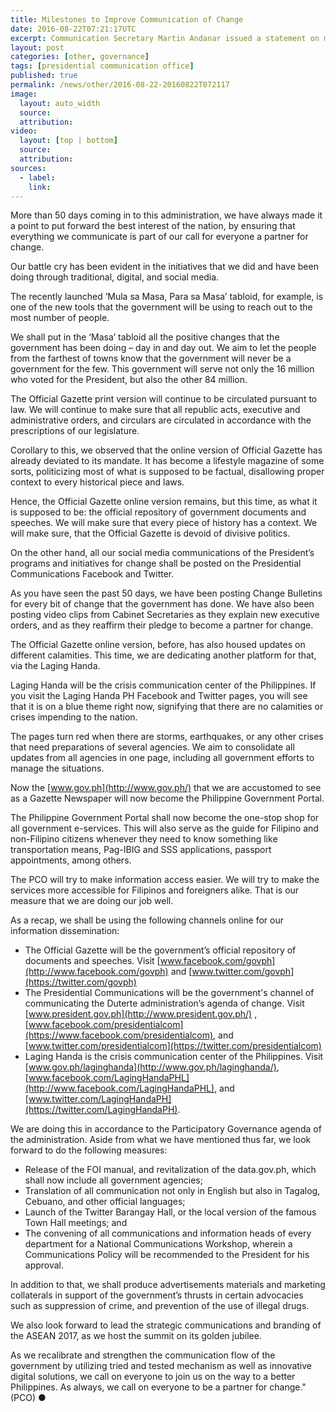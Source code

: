 ```yaml
---
title: Milestones to Improve Communication of Change
date: 2016-08-22T07:21:17UTC
excerpt: Communication Secretary Martin Andanar issued a statement on milestones to improve communication of change on 22 August 2016.
layout: post
categories: [other, governance]
tags: [presidential communication office]
published: true
permalink: /news/other/2016-08-22-20160822T072117
image:
  layout: auto_width
  source: 
  attribution: 
video:
  layout: [top | bottom]
  source: 
  attribution: 
sources:
  - label:
    link:
---
```


More than 50 days coming in to this administration, we have always made it a point to put forward the best interest of the nation, by ensuring that everything we
communicate is part of our call for everyone a partner for change.

Our battle cry has been evident in the initiatives that we did and have been doing through traditional, digital, and social media.

The recently launched ‘Mula sa Masa, Para sa Masa’ tabloid, for example, is one of the new tools that the government will be using to reach out to the most number of people.

We shall put in the ‘Masa’ tabloid all the positive changes that the government has been doing – day in and day out. We aim to let the people from the farthest of towns know that the government will never be a government for the few. This government will serve not only the 16 million who voted for the President, but also the other 84 million.

The Official Gazette print version will continue to be circulated pursuant to law. We will continue to make sure that all republic acts, executive and administrative orders, and circulars are circulated in accordance with the prescriptions of our legislature.

Corollary to this, we observed that the online version of Official Gazette has already deviated to its mandate. It has become a lifestyle magazine of some sorts, politicizing most of what is supposed to be factual, disallowing proper context to every historical piece and laws.

Hence, the Official Gazette online version remains, but this time, as what it is supposed to be: the official repository of government documents and speeches. We will make sure that every piece of history has a context. We will make sure, that the Official Gazette is devoid of divisive politics.

On the other hand, all our social media communications of the President’s programs and initiatives for change shall be posted on the Presidential Communications Facebook and Twitter.

As you have seen the past 50 days, we have been posting Change Bulletins for every bit of change that the government has done. We have also been posting video clips from Cabinet Secretaries as they explain new executive orders, and as they reaffirm their pledge to become a partner for change.

The Official Gazette online version, before, has also housed updates on different calamities. This time, we are dedicating another platform for that, via the Laging Handa.

Laging Handa will be the crisis communication center of the Philippines. If you visit the Laging Handa PH Facebook and Twitter pages, you will see that it is on a blue theme right now, signifying that there are no calamities or crises impending to the nation.

The pages turn red when there are storms, earthquakes, or any other crises that need preparations of several agencies. We aim to consolidate all updates from all agencies in one page, including all government efforts to manage the situations.

Now the [www.gov.ph](http://www.gov.ph/) that we are accustomed to see as a Gazette Newspaper will now become the Philippine Government Portal.

The Philippine Government Portal shall now become the one-stop shop for all government e-services. This will also serve as the guide for Filipino and non-Filipino citizens whenever they need to know something like transportation means, Pag-IBIG and SSS applications, passport appointments, among others.

The PCO will try to make information access easier. We will try to make the services more accessible for Filipinos and foreigners alike. That is our measure that we are doing our job well.

As a recap, we shall be using the following channels online for our information dissemination:

* The Official Gazette will be the government’s official repository of documents and speeches. Visit [www.facebook.com/govph](http://www.facebook.com/govph) and
[www.twitter.com/govph](https://twitter.com/govph)
* The Presidential Communications will be the government's channel of communicating the Duterte administration’s agenda of change. Visit [www.president.gov.ph](http://www.president.gov.ph/)
, [www.facebook.com/presidentialcom](https://www.facebook.com/presidentialcom), and [www.twitter.com/presidentialcom](https://twitter.com/presidentialcom)
* Laging Handa is the crisis communication center of the Philippines. Visit [www.gov.ph/laginghanda](http://www.gov.ph/laginghanda/), [www.facebook.com/LagingHandaPHL](http://www.facebook.com/LagingHandaPHL), and
[www.twitter.com/LagingHandaPH](https://twitter.com/LagingHandaPH).

We are doing this in accordance to the Participatory Governance agenda of the administration. Aside from what we have mentioned thus far, we look forward to do the following measures:

* Release of the FOI manual, and revitalization of the data.gov.ph, which shall now include all government agencies;
* Translation of all communication not only in English but also in Tagalog, Cebuano, and other official languages;
* Launch of the Twitter Barangay Hall, or the local version of the famous Town Hall meetings; and
* The convening of all communications and information heads of every department for a National Communications Workshop, wherein a Communications Policy will be
recommended to the President for his approval.

In addition to that, we shall produce advertisements materials and marketing collaterals in support of the government’s thrusts in certain advocacies such as suppression of crime, and prevention of the use of illegal drugs.

We also look forward to lead the strategic communications and branding of the ASEAN 2017, as we host the summit on its golden jubilee.

As we recalibrate and strengthen the communication flow of the government by utilizing tried and tested mechanism as well as innovative digital solutions, we call on everyone to join us on the way to a better Philippines. As always, we call on everyone to be a partner for change." (PCO)
&#x25cf;
